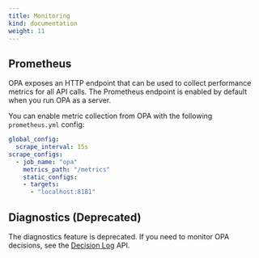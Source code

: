 ```yaml
---
title: Monitoring
kind: documentation
weight: 11
---
```


## Prometheus

OPA exposes an HTTP endpoint that can be used to collect performance metrics
for all API calls. The Prometheus endpoint is enabled by default when you run
OPA as a server.

You can enable metric collection from OPA with the following `prometheus.yml` config:

```yaml
global_config:
  scrape_interval: 15s
scrape_configs:
  - job_name: "opa"
    metrics_path: "/metrics"
    static_configs:
    - targets:
      - "localhost:8181"
```

## Diagnostics (Deprecated)

The diagnostics feature is deprecated. If you need to monitor OPA decisions, see
the [Decision Log](./decision_logs.md) API.
